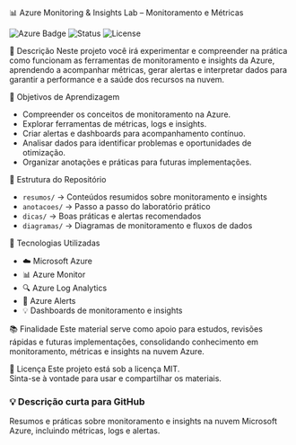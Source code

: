 📊 Azure Monitoring & Insights Lab – Monitoramento e Métricas

![Azure Badge](https://img.shields.io/badge/Microsoft-Azure-0089D6?style=for-the-badge&logo=microsoft-azure&logoColor=white)
![Status](https://img.shields.io/badge/status-completed-green?style=for-the-badge)
![License](https://img.shields.io/badge/license-MIT-blue?style=for-the-badge)

 📌 Descrição
Neste projeto você irá experimentar e compreender na prática como funcionam as ferramentas de monitoramento e insights da Azure, aprendendo a acompanhar métricas, gerar alertas e interpretar dados para garantir a performance e a saúde dos recursos na nuvem.

 🎯 Objetivos de Aprendizagem
- Compreender os conceitos de monitoramento na Azure.
- Explorar ferramentas de métricas, logs e insights.
- Criar alertas e dashboards para acompanhamento contínuo.
- Analisar dados para identificar problemas e oportunidades de otimização.
- Organizar anotações e práticas para futuras implementações.

 📂 Estrutura do Repositório
- `resumos/` → Conteúdos resumidos sobre monitoramento e insights
- `anotacoes/` → Passo a passo do laboratório prático
- `dicas/` → Boas práticas e alertas recomendados
- `diagramas/` → Diagramas de monitoramento e fluxos de dados

 🚀 Tecnologias Utilizadas
- ☁️ Microsoft Azure
- 📊 Azure Monitor
- 🔍 Azure Log Analytics
- 🔔 Azure Alerts
- 💡 Dashboards de monitoramento e insights


📚 Finalidade
Este material serve como apoio para estudos, revisões rápidas e futuras implementações, consolidando conhecimento em monitoramento, métricas e insights na nuvem Azure.

📝 Licença
Este projeto está sob a licença MIT.  
Sinta-se à vontade para usar e compartilhar os materiais.


### 💡 Descrição curta para GitHub
Resumos e práticas sobre monitoramento e insights na nuvem Microsoft Azure, incluindo métricas, logs e alertas.
